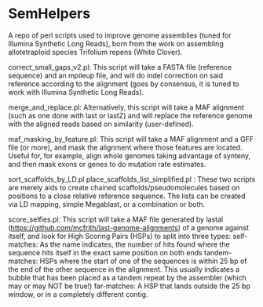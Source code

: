 # SemHelpers
A repo of perl scripts used to improve genome assemblies (tuned for Illumina Synthetic Long Reads), born from the work on assembling allotetraploid species Trifolium repens (White Clover).

correct_small_gaps_v2.pl: This script will take a FASTA file (reference sequence) and an mpileup file, and will do indel correction on said reference according to the alignment (goes by consensus, it is tuned to work with Illumina Synthetic Long Reads).

merge_and_replace.pl: Alternatively, this script will take a MAF alignment (such as one done with last or lastZ) and will replace the reference genome with the aligned reads based on similarity (user-defined).

maf_masking_by_feature.pl: This script will take a MAF alignment and a GFF file (or more), and mask the alignment where those features are located. Useful for, for example, align whole genomes taking advantage of synteny, and then mask exons or genes to do mutation rate estimates.

sort_scaffolds_by_LD.pl
place_scaffolds_list_simplified.pl : These two scripts are merely aids to create chained scaffolds/pseudomolecules based on positions to a close relative reference sequence. The lists can be created via LD mapping, simple Megablast, or a combination or both.

score_selfies.pl: This script will take a MAF file generated by lastal (https://github.com/mcfrith/last-genome-alignments) of a genome against itself, and look for High Scoring Pairs (HSPs) to split into three types:
    self-matches: As the name indicates, the number of hits found where the sequence hits itself in the exact same position on both ends
    tandem-matches: HSPs where the start of one of the sequences is within 25 bp of the end of the other sequence in the alignment. This usually indicates a bubble that has been placed as a tandem repeat by the assembler (which may or may NOT be true!)
    far-matches: A HSP that lands outside the 25 bp window, or in a completely different contig.
    
